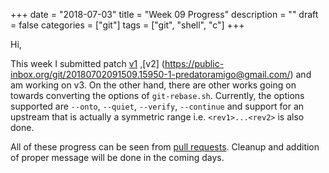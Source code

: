 +++
date = "2018-07-03"
title = "Week 09 Progress"
description = ""
draft = false
categories = ["git"]
tags = ["git", "shell", "c"]
+++

Hi,

This week I submitted patch [v1](https://public-inbox.org/git/20180628074655.5756-1-predatoramigo@gmail.com/) ,[v2] (https://public-inbox.org/git/20180702091509.15950-1-predatoramigo@gmail.com/) and am working on v3. On the other hand, there are other works going on towards converting the options of `git-rebase.sh`. Currently, the options supported are `--onto`, `--quiet`, `--verify`, `--continue` and support for an upstream that is actually a symmetric range i.e. `<rev1>...<rev2>` is also done.

All of these progress can be seen from [pull requests](https://github.com/git/git/pull/505).
Cleanup and addition of proper message will be done in the coming days.